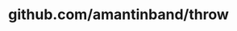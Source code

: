 ---
layout: post
title: github.com/amantinband/throw
categories: link
tags: [انگلیسی, برنامه‌نویسی]
---